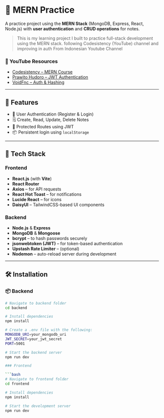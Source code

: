 # 📝 MERN Practice

A practice project using the **MERN Stack** (MongoDB, Express, React, Node.js) with **user authentication** and **CRUD operations** for notes.

> This is my learning project I built to practice full-stack development using the MERN stack.
> following Codesistency (YouTube) channel and improving in auth From Indonesian Youtube Channel

### 🎥 YouTube Resources

- [Codesistency – MERN Course](https://youtu.be/Ea9rrRj9e0Y?si=hFBK7IT24ri88lib)
- [Prawito Hudoro – JWT Authentication](https://youtu.be/Nfg-l-syLsA?si=Z4LHSV3VeuFL7Ugh)
- [VoidFnc – Auth & Hashing](https://youtu.be/RTI2hyWuACM?si=WSAq1XVDAUZBFE09)

---

## 🚀 Features

- 🔐 User Authentication (Register & Login)
- 🗒️ Create, Read, Update, Delete Notes
- 🔄 Protected Routes using JWT
- 📦 Persistent login using `localStorage`

---

## 🧰 Tech Stack

### Frontend

- **React.js** (with **Vite**)
- **React Router**
- **Axios** – for API requests
- **React Hot Toast** – for notifications
- **Lucide React** – for icons
- **DaisyUI** – TailwindCSS-based UI components

### Backend

- **Node.js** & **Express**
- **MongoDB** & **Mongoose**
- **bcrypt** – to hash passwords securely
- **jsonwebtoken (JWT)** – for token-based authentication
- **Upstash Rate Limiter** – (optional)
- **Nodemon** – auto-reload server during development

---

## 🛠️ Installation

### 📦 Backend

```bash
# Navigate to backend folder
cd backend

# Install dependencies
npm install

# Create a .env file with the following:
MONGODB_URI=your_mongodb_uri
JWT_SECRET=your_jwt_secret
PORT=5001

# Start the backend server
npm run dev

### Frontend

```bash
# Navigate to frontend folder
cd frontend

# Install dependencies
npm install

# Start the development server
npm run dev
```
